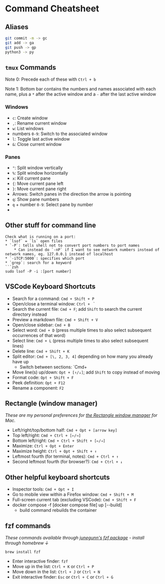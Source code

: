 # Command Cheatsheet

## Aliases

```zsh
git commit -m -> gc
git add -> ga
git push -> gp
python3 -> py
```

## `tmux` Commands

Note 0: Precede each of these with `Ctrl + b`

Note 1: Bottom bar contains the numbers and names associated with each name, plus a `*` after the active window and a `-` after the last active window

### Windows
- `c`: Create window 
- `,`: Rename current window
- `w`: List windows
- numbers `0-9`: Switch to the associated window
- `l`: Toggle last active window
- `&`: Close current window

### Panes 

- `"`: Split window vertically
- `%`: Split window horizontally
- `x`: Kill current pane 
- `{`: Move current pane left
- `}`: Move current pane right
- Arrows: Switch panes in the direction the arrow is pointing
- `q`: Show pane numbers
- `q` + number `0-9`: Select pane by number
- 

## Other stuff for command line

````
Check what is running on a port:
* `lsof` = `ls` open files
* `-P`: tells shell not to convert port numbers to port names
    * Can instead do `-nP` if I want to see network numbers instead of network names, eg. 127.0.0.1 instead of localhost
* `-iTCP:5000`: specifies which port
* `grep`: search for a keyword
```zsh
sudo lsof -P -i :[port number]
````

## VSCode Keyboard Shortcuts

- Search for a command: `Cmd + Shift + P`
- Open/close a terminal window: `Ctrl + ` `
- Search the current file: `Cmd + F`; add `Shift` to search the current directory instead
- Preview a markdown file: `Cmd + Shift + V`
- Open/close sidebar: `Cmd + B`
- Select word: `Cmd + D` (press multiple times to also select subsequent occurrences of that word)
- Select line: `Cmd + L` (press multiple times to also select subsequent lines)
- Delete line: `Cmd + Shift + K`
- Split editor: `Cmd + [\, 2, 3, 4]` depending on how many you already have up
  - Switch between sections: `Cmd+
- Move line(s) up/down: `Opt + [↑/↓]`; add `Shift` to copy instead of moving
- Format code: `Opt + Shift + F`
- Peek definition: `Opt + F12`
- Rename a component: `F2`

## Rectangle (window manager)

_These are my personal preferences for [the Rectangle window manager](https://rectangleapp.com/) for Mac._

- Left/right/top/bottom half: `Cmd + Opt + [arrow key]`
- Top left/right: `Cmd + Ctrl + [←/→]`
- Bottom left/right: `Cmd + Ctrl + Shift + [←/→]`
- Maximize: `Ctrl + Opt + Enter`
- Maximize height: `Ctrl + Opt + Shift + ↑`
- Leftmost fourth (for terminal, notes): `Cmd + Ctrl + ↑`
- Second leftmost fourth (for browser?): `Cmd + Ctrl + ↓`

## Other helpful keyboard shortcuts

- Inspector tools: `Cmd + Opt + I`
- Go to mobile view within a Firefox window: `Cmd + Shift + M`
- Full-screen current tab (excluding VSCode): `Cmd + Shift + F`
- docker compose -f [docker compose file] up [--build]
  - build command rebuilds the container

## fzf commands

_These commands available through [junegunn's fzf package](https://github.com/junegunn/fzf) - install through homebrew ↓_

```
brew install fzf
```

- Enter interactive finder: `fzf`
- Move up in the list: `Ctrl + K` or `Ctrl + P`
- Move down in the list: `Ctrl + J` or `Ctrl + N`
- Exit interactive finder: `Esc` or `Ctrl + C` or `Ctrl + G`
